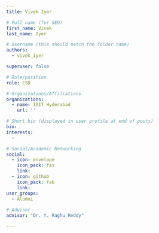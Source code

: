 ```yaml
---
title: Vivek Iyer

# Full name (for SEO)
first_name: Vivek
last_name: Iyer

# Username (this should match the folder name)
authors:
  - vivek_iyer

superuser: false

# Role/position
role: CSD

# Organizations/Affiliations
organizations:
  - name: IIIT Hyderabad
    url: ''

# Short bio (displayed in user profile at end of posts)
bio: 
interests:
  - 

# Social/Academic Networking
social:
  - icon: envelope
    icon_pack: fas
    link: 
  - icon: github
    icon_pack: fab
    link: 
user_groups:
  - Alumni
  
# Advisor
advisor: "Dr. Y. Raghu Reddy"

---
```


